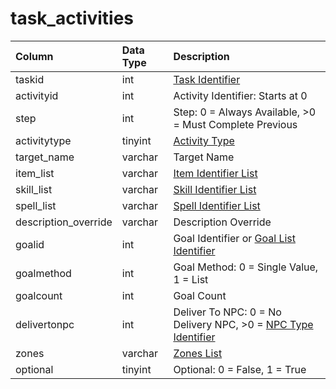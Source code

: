 # task\_activities

| Column | Data Type | Description |
| :--- | :--- | :--- |
| taskid | int | [Task Identifier](tasks.md) |
| activityid | int | Activity Identifier: Starts at 0 |
| step | int | Step: 0 = Always Available, &gt;0 = Must Complete Previous |
| activitytype | tinyint | [Activity Type](https://eqemu.gitbook.io/server/categories/types/task-activity-types) |
| target\_name | varchar | Target Name |
| item\_list | varchar | [Item Identifier List](../items/items.md) |
| skill\_list | varchar | [Skill Identifier List](https://eqemu.gitbook.io/server/categories/reference-lists/skills) |
| spell\_list | varchar | [Spell Identifier List](../spells/spells_new.md) |
| description\_override | varchar | Description Override |
| goalid | int | Goal Identifier or [Goal List Identifier](goallists.md) |
| goalmethod | int | Goal Method: 0 = Single Value, 1 = List |
| goalcount | int | Goal Count |
| delivertonpc | int | Deliver To NPC: 0 = No Delivery NPC, &gt;0 = [NPC Type Identifier](../npcs/npc_types.md) |
| zones | varchar | [Zones List](https://eqemu.gitbook.io/server/categories/reference-lists/zones) |
| optional | tinyint | Optional: 0 = False, 1 = True |

